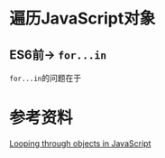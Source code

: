 # 遍历JavaScript对象
## ES6前-> ```for...in  ```
```for...in```的问题在于



# 参考资料
[Looping through objects in JavaScript](https://zellwk.com/blog/looping-through-js-objects/)
